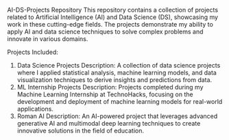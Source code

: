 AI-DS-Projects Repository
This repository contains a collection of projects related to Artificial Intelligence (AI) and Data Science (DS), showcasing my work in these cutting-edge fields. The projects demonstrate my ability to apply AI and data science techniques to solve complex problems and innovate in various domains.

Projects Included:
1. Data Science Projects
Description: A collection of data science projects where I applied statistical analysis, machine learning models, and data visualization techniques to derive insights and predictions from data.
2. ML Internship Projects
Description: Projects completed during my Machine Learning Internship at TechnoHacks, focusing on the development and deployment of machine learning models for real-world applications.
3. Roman AI
Description: An AI-powered project that leverages advanced generative AI and multimodal deep learning techniques to create innovative solutions in the field of education.
